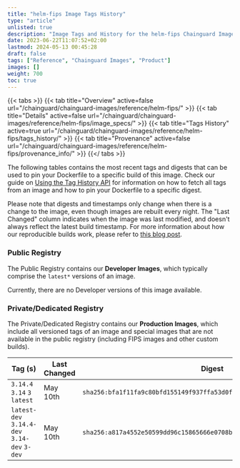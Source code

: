 ```yaml
---
title: "helm-fips Image Tags History"
type: "article"
unlisted: true
description: "Image Tags and History for the helm-fips Chainguard Image"
date: 2023-06-22T11:07:52+02:00
lastmod: 2024-05-13 00:45:28
draft: false
tags: ["Reference", "Chainguard Images", "Product"]
images: []
weight: 700
toc: true
---
```


{{< tabs >}}
{{< tab title="Overview" active=false url="/chainguard/chainguard-images/reference/helm-fips/" >}}
{{< tab title="Details" active=false url="/chainguard/chainguard-images/reference/helm-fips/image_specs/" >}}
{{< tab title="Tags History" active=true url="/chainguard/chainguard-images/reference/helm-fips/tags_history/" >}}
{{< tab title="Provenance" active=false url="/chainguard/chainguard-images/reference/helm-fips/provenance_info/" >}}
{{</ tabs >}}

The following tables contains the most recent tags and digests that can be used to pin your Dockerfile to a specific build of this image. Check our guide on [Using the Tag History API](/chainguard/chainguard-images/using-the-tag-history-api/) for information on how to fetch all tags from an image and how to pin your Dockerfile to a specific digest.

Please note that digests and timestamps only change when there is a change to the image, even though images are rebuilt every night. The "Last Changed" column indicates when the image was last modified, and doesn't always reflect the latest build timestamp. For more information about how our reproducible builds work, please refer to [this blog post](https://www.chainguard.dev/unchained/reproducing-chainguards-reproducible-image-builds).

### Public Registry
The Public Registry contains our **Developer Images**, which typically comprise the `latest*` versions of an image.

Currently, there are no Developer versions of this image available.

### Private/Dedicated Registry
The Private/Dedicated Registry contains our **Production Images**, which include all versioned tags of an image and special images that are not available in the public registry (including FIPS images and other custom builds).

| Tag (s)                                       | Last Changed | Digest                                                                    |
|-----------------------------------------------|--------------|---------------------------------------------------------------------------|
|  `3.14.4` `3.14` `3` `latest`                 | May 10th     | `sha256:bfa1f11fa9c80bfd155149f937ffa53d0faba9398715cd057db5f74111737387` |
|  `latest-dev` `3.14.4-dev` `3.14-dev` `3-dev` | May 10th     | `sha256:a817a4552e50599dd96c15865666e0708b5a36b92bd44c6f9d924fd2240fa14a` |

